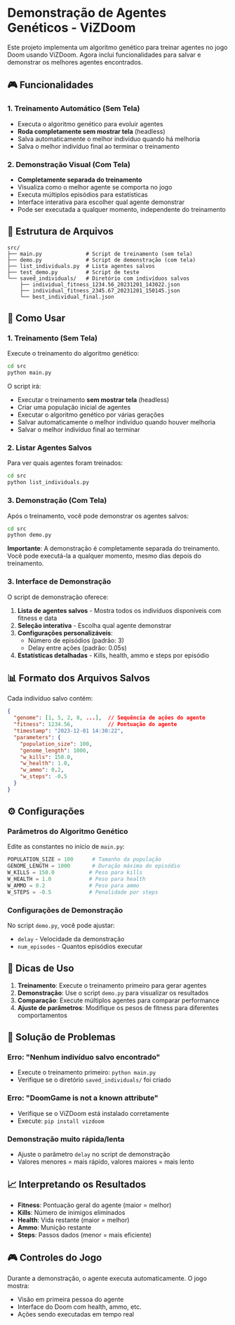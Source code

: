 # Demonstração de Agentes Genéticos - ViZDoom

Este projeto implementa um algoritmo genético para treinar agentes no jogo Doom usando ViZDoom. Agora inclui funcionalidades para salvar e demonstrar os melhores agentes encontrados.

## 🎮 Funcionalidades

### 1. Treinamento Automático (Sem Tela)
- Executa o algoritmo genético para evoluir agentes
- **Roda completamente sem mostrar tela** (headless)
- Salva automaticamente o melhor indivíduo quando há melhoria
- Salva o melhor indivíduo final ao terminar o treinamento

### 2. Demonstração Visual (Com Tela)
- **Completamente separada do treinamento**
- Visualiza como o melhor agente se comporta no jogo
- Executa múltiplos episódios para estatísticas
- Interface interativa para escolher qual agente demonstrar
- Pode ser executada a qualquer momento, independente do treinamento

## 📁 Estrutura de Arquivos

```
src/
├── main.py              # Script de treinamento (sem tela)
├── demo.py              # Script de demonstração (com tela)
├── list_individuals.py  # Lista agentes salvos
├── test_demo.py         # Script de teste
└── saved_individuals/   # Diretório com indivíduos salvos
    ├── individual_fitness_1234.56_20231201_143022.json
    ├── individual_fitness_2345.67_20231201_150145.json
    └── best_individual_final.json
```

## 🚀 Como Usar

### 1. Treinamento (Sem Tela)

Execute o treinamento do algoritmo genético:

```bash
cd src
python main.py
```

O script irá:
- Executar o treinamento **sem mostrar tela** (headless)
- Criar uma população inicial de agentes
- Executar o algoritmo genético por várias gerações
- Salvar automaticamente o melhor indivíduo quando houver melhoria
- Salvar o melhor indivíduo final ao terminar

### 2. Listar Agentes Salvos

Para ver quais agentes foram treinados:

```bash
cd src
python list_individuals.py
```

### 3. Demonstração (Com Tela)

Após o treinamento, você pode demonstrar os agentes salvos:

```bash
cd src
python demo.py
```

**Importante**: A demonstração é completamente separada do treinamento. Você pode executá-la a qualquer momento, mesmo dias depois do treinamento.

### 3. Interface de Demonstração

O script de demonstração oferece:

1. **Lista de agentes salvos** - Mostra todos os indivíduos disponíveis com fitness e data
2. **Seleção interativa** - Escolha qual agente demonstrar
3. **Configurações personalizáveis**:
   - Número de episódios (padrão: 3)
   - Delay entre ações (padrão: 0.05s)
4. **Estatísticas detalhadas** - Kills, health, ammo e steps por episódio

## 📊 Formato dos Arquivos Salvos

Cada indivíduo salvo contém:

```json
{
  "genome": [1, 5, 2, 8, ...],  // Sequência de ações do agente
  "fitness": 1234.56,           // Pontuação do agente
  "timestamp": "2023-12-01 14:30:22",
  "parameters": {
    "population_size": 100,
    "genome_length": 1000,
    "w_kills": 150.0,
    "w_health": 1.0,
    "w_ammo": 0.2,
    "w_steps": -0.5
  }
}
```

## ⚙️ Configurações

### Parâmetros do Algoritmo Genético
Edite as constantes no início de `main.py`:

```python
POPULATION_SIZE = 100      # Tamanho da população
GENOME_LENGTH = 1000       # Duração máxima do episódio
W_KILLS = 150.0           # Peso para kills
W_HEALTH = 1.0            # Peso para health
W_AMMO = 0.2              # Peso para ammo
W_STEPS = -0.5            # Penalidade por steps
```

### Configurações de Demonstração
No script `demo.py`, você pode ajustar:
- `delay` - Velocidade da demonstração
- `num_episodes` - Quantos episódios executar

## 🎯 Dicas de Uso

1. **Treinamento**: Execute o treinamento primeiro para gerar agentes
2. **Demonstração**: Use o script `demo.py` para visualizar os resultados
3. **Comparação**: Execute múltiplos agentes para comparar performance
4. **Ajuste de parâmetros**: Modifique os pesos de fitness para diferentes comportamentos

## 🔧 Solução de Problemas

### Erro: "Nenhum indivíduo salvo encontrado"
- Execute o treinamento primeiro: `python main.py`
- Verifique se o diretório `saved_individuals/` foi criado

### Erro: "DoomGame is not a known attribute"
- Verifique se o ViZDoom está instalado corretamente
- Execute: `pip install vizdoom`

### Demonstração muito rápida/lenta
- Ajuste o parâmetro `delay` no script de demonstração
- Valores menores = mais rápido, valores maiores = mais lento

## 📈 Interpretando os Resultados

- **Fitness**: Pontuação geral do agente (maior = melhor)
- **Kills**: Número de inimigos eliminados
- **Health**: Vida restante (maior = melhor)
- **Ammo**: Munição restante
- **Steps**: Passos dados (menor = mais eficiente)

## 🎮 Controles do Jogo

Durante a demonstração, o agente executa automaticamente. O jogo mostra:
- Visão em primeira pessoa do agente
- Interface do Doom com health, ammo, etc.
- Ações sendo executadas em tempo real 